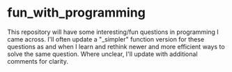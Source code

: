 # fun_with_programming
This repository will have some interesting/fun questions in programming I came across. I'll often update a "_simpler" function version for these questions as and when I learn and rethink newer and more efficient ways to solve the same question. Where unclear, I'll update with additional comments for clarity.
